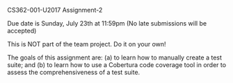 CS362-001-U2017 Assignment-2 

Due date is Sunday, July 23th at 11:59pm (No late submissions will be accepted)



This is NOT part of the team project. Do it on your own!

The goals of this assignment are: (a) to learn how to manually create a test suite; and (b) to learn how
to use a Cobertura code coverage tool in order to assess the comprehensiveness of a test suite.

